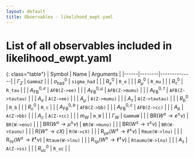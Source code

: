 ```yaml
---
layout: default
title: Observables - likelihood_ewpt.yaml
---
```


# List of all observables included in likelihood_ewpt.yaml

{: class="table"}
| Symbol | Name | Arguments |
|------|--------|--------------|
| $\Gamma_Z$ | `GammaZ` | |
| $\sigma_\text{had}^0$ | `sigma_had` | |
| $R_ e^0$ | `R_e` | |
| $R_\mu^0$ | `R_mu` | |
| $R_\tau^0$ | `R_tau` | |
| $A_\text{FB}^{0, e}$ | `AFB(Z->ee)` | |
| $A_\text{FB}^{0,\mu}$ | `AFB(Z->mumu)` | |
| $A_\text{FB}^{0,\tau}$ | `AFB(Z->tautau)` | |
| $A_ e$ | `A(Z->ee)` | |
| $A_\mu$ | `A(Z->mumu)` | |
| $A_\tau$ | `A(Z->tautau)` | |
| $R_ b^0$ | `R_b` | |
| $R_ c^0$ | `R_c` | |
| $A_\text{FB}^{0, b}$ | `AFB(Z->bb)` | |
| $A_\text{FB}^{0, c}$ | `AFB(Z->cc)` | |
| $A_ b$ | `A(Z->bb)` | |
| $A_ c$ | `A(Z->cc)` | |
| $m_W$ | `m_W` | |
| $\Gamma_W$ | `GammaW` | |
| $\text{BR}(W^\pm\to  e^\pm\nu)$ | `BR(W->enu)` | |
| $\text{BR}(W^\pm\to \mu^\pm\nu)$ | `BR(W->munu)` | |
| $\text{BR}(W^\pm\to \tau^\pm\nu)$ | `BR(W->taunu)` | |
| $\text{R}(W^+\to cX)$ | `R(W->cX)` | |
| $\text{R}_{\mu  e}(W^\pm\to \ell^\pm\nu)$ | `Rmue(W->lnu)` | |
| $\text{R}_{\tau  e}(W^\pm\to \ell^\pm\nu)$ | `Rtaue(W->lnu)` | |
| $\text{R}_{\tau \mu}(W^\pm\to \ell^\pm\nu)$ | `Rtaumu(W->lnu)` | |
| $A_ s$ | `A(Z->ss)` | |
| $R_{uc}^0$ | `R_uc` | |

